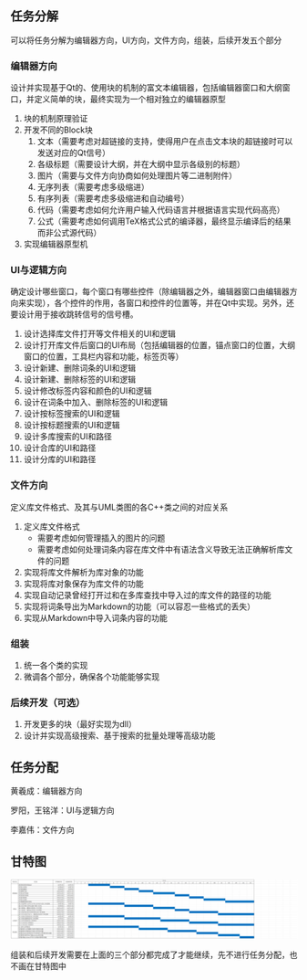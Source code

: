 ## 任务分解

可以将任务分解为编辑器方向，UI方向，文件方向，组装，后续开发五个部分

### 编辑器方向

设计并实现基于Qt的、使用块的机制的富文本编辑器，包括编辑器窗口和大纲窗口，并定义简单的块，最终实现为一个相对独立的编辑器原型

1. 块的机制原理验证
2. 开发不同的Block块
   1. 文本（需要考虑对超链接的支持，使得用户在点击文本块的超链接时可以发送对应的Qt信号）
   2. 各级标题（需要设计大纲，并在大纲中显示各级别的标题）
   3. 图片（需要与文件方向协商如何处理图片等二进制附件）
   4. 无序列表（需要考虑多级缩进）
   5. 有序列表（需要考虑多级缩进和自动编号）
   6. 代码（需要考虑如何允许用户输入代码语言并根据语言实现代码高亮）
   7. 公式（需要考虑如何调用TeX格式公式的编译器，最终显示编译后的结果而非公式源代码）
3. 实现编辑器原型机

### UI与逻辑方向

确定设计哪些窗口，每个窗口有哪些控件（除编辑器之外，编辑器窗口由编辑器方向来实现），各个控件的作用，各窗口和控件的位置等，并在Qt中实现。另外，还要设计用于接收跳转信号的信号槽。

1. 设计选择库文件打开等文件相关的UI和逻辑
2. 设计打开库文件后窗口的UI布局（包括编辑器的位置，锚点窗口的位置，大纲窗口的位置，工具栏内容和功能，标签页等）
3. 设计新建、删除词条的UI和逻辑
4. 设计新建、删除标签的UI和逻辑
5. 设计修改标签内容和颜色的UI和逻辑
6. 设计在词条中加入、删除标签的UI和逻辑
7. 设计按标签搜索的UI和逻辑
8. 设计按标题搜索的UI和逻辑
9. 设计多库搜索的UI和路径
10. 设计合库的UI和路径
11. 设计分库的UI和路径

### 文件方向

定义库文件格式、及其与UML类图的各C++类之间的对应关系

1. 定义库文件格式
   - 需要考虑如何管理插入的图片的问题
   - 需要考虑如何处理词条内容在库文件中有语法含义导致无法正确解析库文件的问题
2. 实现将库文件解析为库对象的功能
3. 实现将库对象保存为库文件的功能
4. 实现自动记录曾经打开过和在多库查找中导入过的库文件的路径的功能
5. 实现将词条导出为Markdown的功能（可以容忍一些格式的丢失）
6. 实现从Markdown中导入词条内容的功能

### 组装

1. 统一各个类的实现
2. 微调各个部分，确保各个功能能够实现



### 后续开发（可选）

1. 开发更多的块（最好实现为dll）
2. 设计并实现高级搜索、基于搜索的批量处理等高级功能


## 任务分配

黄羲成：编辑器方向

罗阳，王铭洋：UI与逻辑方向

李嘉伟：文件方向

## 甘特图

![甘特图](https://raw.githubusercontent.com/NuclearCannon/knowledge_manager/refs/heads/main/wiki_images/%E8%BD%AF%E4%BB%B6%E5%B7%A5%E7%A8%8B%E7%94%98%E7%89%B9%E5%9B%BE.png)

组装和后续开发需要在上面的三个部分都完成了才能继续，先不进行任务分配，也不画在甘特图中